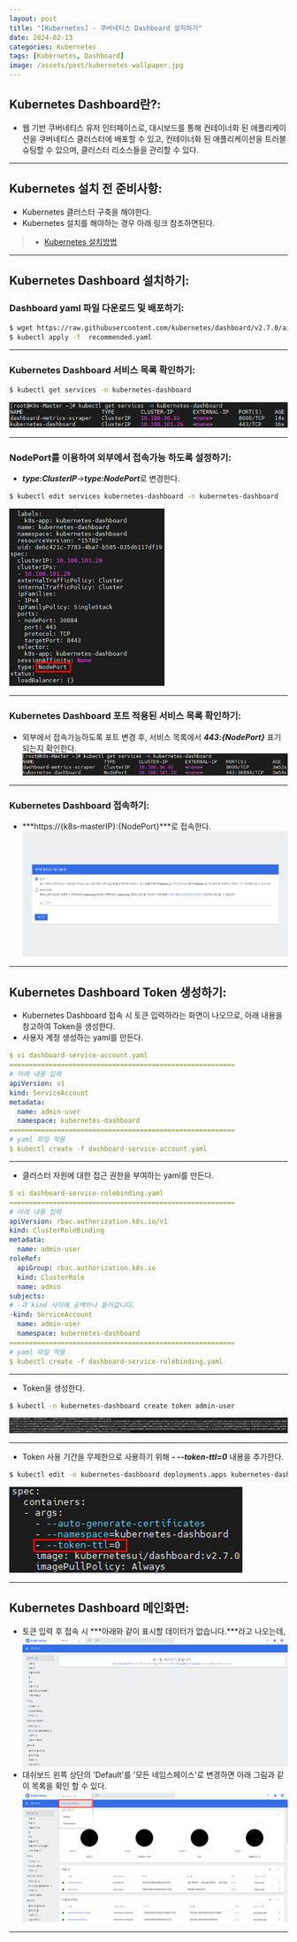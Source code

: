 ```yaml
---
layout: post
title: "[Kubernetes] - 쿠버네티스 Dashboard 설치하기"
date: 2024-02-13
categories: Kubernetes
tags: [Kubernetes, Dashboard]
image: /assets/post/kubernetes-wallpaper.jpg
---
```


## Kubernetes Dashboard란?:
- 웹 기반 쿠버네티스 유저 인터페이스로, 대시보드를 통해 컨테이너화 된 애플리케이션을 쿠버네티스 클러스터에 배포할 수 있고, 컨테이너화 된 애플리케이션을 트러블슈팅할 수 있으며, 클러스터 리소스들을 관리할 수 있다.

* * *

## Kubernetes 설치 전 준비사항:
- Kubernetes 클러스터 구축을 해야한다.
- Kubernetes 설치를 해야하는 경우 아래 링크 참조하면된다.
> * [Kubernetes 설치방법](https://hwangyoonjae.github.io/kubernetes/Kubernetes-%EC%BF%A0%EB%B2%84%EB%84%A4%ED%8B%B0%EC%8A%A4-%EC%84%A4%EC%B9%98%ED%95%98%EA%B8%B0(%EB%8F%84%EC%BB%A4-X)/ "Kubernetes 설치방법")

* * *

## Kubernetes Dashboard 설치하기:
### Dashboard yaml 파일 다운로드 및 배포하기:
```bash
$ wget https://raw.githubusercontent.com/kubernetes/dashboard/v2.7.0/aio/deploy/recommended.yaml
$ kubectl apply -f  recommended.yaml
```

* * *

### Kubernetes Dashboard 서비스 목록 확인하기:
```bash
$ kubectl get services -n kubernetes-dashboard
```
[![Kubernetes dashboard 서비스 목록](/assets/images/kubernetes/Kubernetes%20dashboard%20서비스%20목록.png)](/assets/images/kubernetes/Kubernetes%20dashboard%20서비스%20목록.png)

* * *

### NodePort를 이용하여 외부에서 접속가능 하도록 설정하기:
- ***type:ClusterIP***->***type:NodePort***로 변경한다.
```bash
$ kubectl edit services kubernetes-dashboard -n kubernetes-dashboard
```
[![Kubernetes dashboard type 변경](/assets/images/kubernetes/Kubernetes%20dashboard%20type%20변경.png)](/assets/images/kubernetes/Kubernetes%20dashboard%20type%20변경.png)

* * *

### Kubernetes Dashboard 포트 적용된 서비스 목록 확인하기:
- 외부에서 접속가능하도록 포트 변경 후, 서비스 목록에서 ***443:{NodePort}*** 표기되는지 확인한다.
[![Kubernetes dashboard 서비스 포트 지정 후 목록](/assets/images/kubernetes/Kubernetes%20dashboard%20서비스%20포트%20지정%20후%20목록.png)](/assets/images/kubernetes/Kubernetes%20dashboard%20서비스%20포트%20지정%20후%20목록.png)

* * *

### Kubernetes Dashboard 접속하기:
- ***https://{k8s-masterIP}:{NodePort}***로 접속한다.
[![Kubernetes Dashboard 토큰 인증 화면](/assets/images/kubernetes/Kubernetes%20Dashboard%20토큰%20인증%20화면.png)](/assets/images/kubernetes/Kubernetes%20Dashboard%20토큰%20인증%20화면.png)

* * *

## Kubernetes Dashboard Token 생성하기:
- Kubernetes Dashboard 접속 시 토큰 입력하라는 화면이 나오므로, 아래 내용을 참고하여 Token을 생성한다.
- 사용자 계정 생성하는 yaml를 만든다.
```yaml
$ vi dashboard-service-account.yaml
=========================================================
# 아래 내용 입력
apiVersion: v1
kind: ServiceAccount
metadata:
  name: admin-user
  namespace: kubernetes-dashboard
=========================================================
# yaml 파일 적용
$ kubectl create -f dashboard-service-account.yaml
```

* * *

- 클러스터 자원에 대한 접근 권한을 부여하는 yaml를 만든다.
```yaml
$ vi dashboard-service-rolebinding.yaml
=========================================================
# 아래 내용 입력
apiVersion: rbac.authorization.k8s.io/v1
kind: ClusterRoleBinding
metadata:
  name: admin-user
roleRef:
  apiGroup: rbac.authorization.k8s.io
  kind: ClusterRole
  name: admin
subjects:
# -과 kind 사이에 공백하나 들어갑니다.
-kind: ServiceAccount
  name: admin-user
  namespace: kubernetes-dashboard
=========================================================
# yaml 파일 적용
$ kubectl create -f dashboard-service-rolebinding.yaml
```

* * *

- Token을 생성한다.
```bash
$ kubectl -n kubernetes-dashboard create token admin-user
```
[![Kubernetes Dashboard 토큰 생성](/assets/images/kubernetes/Kubernetes%20Dashboard%20토큰%20생성.png)](/assets/images/kubernetes/Kubernetes%20Dashboard%20토큰%20생성.png)

* * *

- Token 사용 기간을 무제한으로 사용하기 위해 ***- --token-ttl=0*** 내용을 추가한다.
```bash
$ kubectl edit -n kubernetes-dashboard deployments.apps kubernetes-dashboard
```
[![Kubernetes Dashboard 토큰 사용기간 무제한](/assets/images/kubernetes/Kubernetes%20Dashboard%20토큰%20사용기간%20무제한.png)](/assets/images/kubernetes/Kubernetes%20Dashboard%20토큰%20사용기간%20무제한.png)

* * *

## Kubernetes Dashboard 메인화면:
- 토큰 입력 후 접속 시 ***아래와 같이 표시할 데이터가 없습니다.***라고 나오는데,
[![Kubernetes Dashboard 초기화면](/assets/images/kubernetes/Kubernetes%20Dashboard%20초기화면.png)](/assets/images/kubernetes/Kubernetes%20Dashboard%20초기화면.png)
- 대쉬보드 왼쪽 상단의 'Default'를 '모든 네임스페이스'로 변경하면 아래 그림과 같이 목록을 확인 할 수 있다.
[![Kubernetes Dashboard 모든네임스페이스 클릭 후 화면](/assets/images/kubernetes/Kubernetes%20Dashboard%20모든네임스페이스%20클릭%20후%20화면.png)](/assets/images/kubernetes/Kubernetes%20Dashboard%20모든네임스페이스%20클릭%20후%20화면.png)

* * *